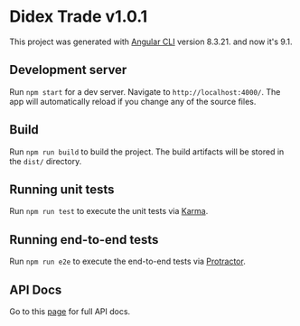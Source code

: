 # Didex Trade v1.0.1

This project was generated with [Angular CLI](https://github.com/angular/angular-cli) version 8.3.21. and now it's 9.1.

## Development server

Run `npm start` for a dev server. Navigate to `http://localhost:4000/`. The app will automatically reload if you change any of the source files.

## Build

Run `npm run build` to build the project. The build artifacts will be stored in the `dist/` directory.

## Running unit tests

Run `npm run test` to execute the unit tests via [Karma](https://karma-runner.github.io).

## Running end-to-end tests

Run `npm run e2e` to execute the end-to-end tests via [Protractor](http://www.protractortest.org/).

## API Docs

Go to this [page](http://47.105.197.176/swagger/index.html) for full API docs.
